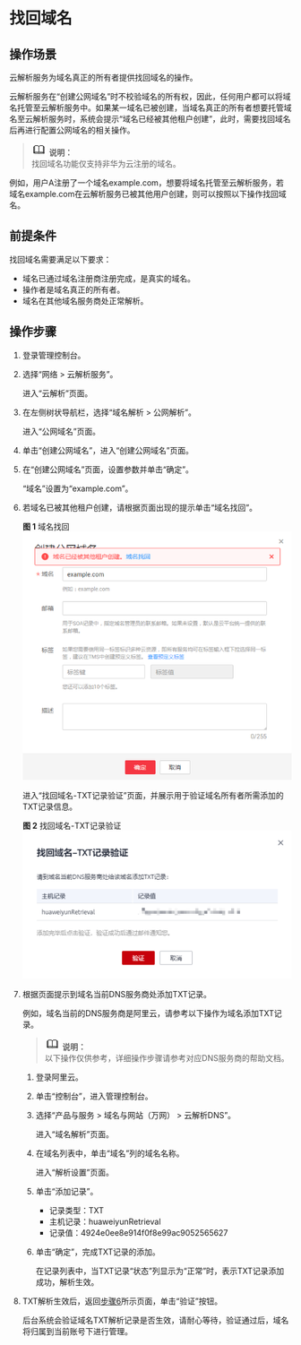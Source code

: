 # 找回域名<a name="zh-cn_topic_0122498010"></a>

## 操作场景<a name="section715972745313"></a>

云解析服务为域名真正的所有者提供找回域名的操作。

云解析服务在“创建公网域名”时不校验域名的所有权，因此，任何用户都可以将域名托管至云解析服务中。如果某一域名已被创建，当域名真正的所有者想要托管域名至云解析服务时，系统会提示“域名已经被其他租户创建”，此时，需要找回域名后再进行配置公网域名的相关操作。

>![](public_sys-resources/icon-note.gif) **说明：**   
>找回域名功能仅支持非华为云注册的域名。  

例如，用户A注册了一个域名example.com，想要将域名托管至云解析服务，若域名example.com在云解析服务已被其他用户创建，则可以按照以下操作找回域名。

## 前提条件<a name="section99581217174717"></a>

找回域名需要满足以下要求：

-   域名已通过域名注册商注册完成，是真实的域名。
-   操作者是域名真正的所有者。
-   域名在其他域名服务商处正常解析。

## 操作步骤<a name="section1170416252123"></a>

1.  登录管理控制台。
2.  选择“网络 \> 云解析服务”。

    进入“云解析”页面。

3.  在左侧树状导航栏，选择“域名解析 \> 公网解析”。

    进入“公网域名”页面。


1.  单击“创建公网域名”，进入“创建公网域名”页面。
2.  在“创建公网域名”页面，设置参数并单击“确定”。

    “域名”设置为“example.com”。

3.  <a name="li281664172114"></a>若域名已被其他租户创建，请根据页面出现的提示单击“域名找回”。

    **图 1**  域名找回<a name="fig599014551714"></a>  
    ![](figures/域名找回.png "域名找回")

    进入“找回域名-TXT记录验证”页面，并展示用于验证域名所有者所需添加的TXT记录信息。

    **图 2**  找回域名-TXT记录验证<a name="fig4224142512293"></a>  
    ![](figures/找回域名-TXT记录验证.png "找回域名-TXT记录验证")

4.  根据页面提示到域名当前DNS服务商处添加TXT记录。

    例如，域名当前的DNS服务商是阿里云，请参考以下操作为域名添加TXT记录。

    >![](public_sys-resources/icon-note.gif) **说明：**   
    >以下操作仅供参考，详细操作步骤请参考对应DNS服务商的帮助文档。  

    1.  登录阿里云。
    2.  单击“控制台”，进入管理控制台。
    3.  选择“产品与服务 \> 域名与网站（万网） \> 云解析DNS”。

        进入“域名解析”页面。

    4.  在域名列表中，单击“域名”列的域名名称。

        进入“解析设置”页面。

    5.  单击“添加记录”。
        -   记录类型：TXT
        -   主机记录：huaweiyunRetrieval
        -   记录值：4924e0ee8e914f0f8e99ac9052565627

    6.  单击“确定”，完成TXT记录的添加。

        在记录列表中，当TXT记录“状态”列显示为“正常”时，表示TXT记录添加成功，解析生效。

5.  TXT解析生效后，返回[步骤6](#li281664172114)所示页面，单击“验证”按钮。

    后台系统会验证域名TXT解析记录是否生效，请耐心等待，验证通过后，域名将归属到当前账号下进行管理。


